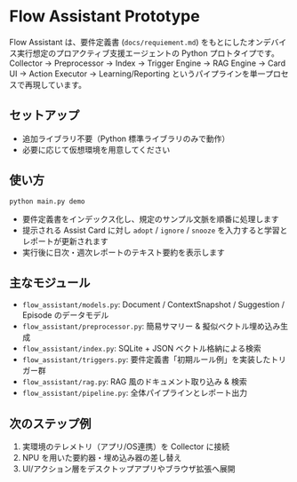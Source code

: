 # Flow Assistant Prototype

Flow Assistant は、要件定義書 (`docs/requiement.md`) をもとにしたオンデバイス実行想定のプロアクティブ支援エージェントの Python プロトタイプです。Collector → Preprocessor → Index → Trigger Engine → RAG Engine → Card UI → Action Executor → Learning/Reporting というパイプラインを単一プロセスで再現しています。

## セットアップ
- 追加ライブラリ不要（Python 標準ライブラリのみで動作）
- 必要に応じて仮想環境を用意してください

## 使い方
```
python main.py demo
```
- 要件定義書をインデックス化し、規定のサンプル文脈を順番に処理します
- 提示される Assist Card に対し `adopt` / `ignore` / `snooze` を入力すると学習とレポートが更新されます
- 実行後に日次・週次レポートのテキスト要約を表示します

## 主なモジュール
- `flow_assistant/models.py`: Document / ContextSnapshot / Suggestion / Episode のデータモデル
- `flow_assistant/preprocessor.py`: 簡易サマリー & 擬似ベクトル埋め込み生成
- `flow_assistant/index.py`: SQLite + JSON ベクトル格納による検索
- `flow_assistant/triggers.py`: 要件定義書「初期ルール例」を実装したトリガー群
- `flow_assistant/rag.py`: RAG 風のドキュメント取り込み & 検索
- `flow_assistant/pipeline.py`: 全体パイプラインとレポート出力

## 次のステップ例
1. 実環境のテレメトリ（アプリ/OS連携）を Collector に接続
2. NPU を用いた要約器・埋め込み器の差し替え
3. UI/アクション層をデスクトップアプリやブラウザ拡張へ展開
